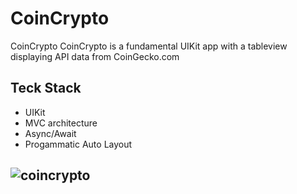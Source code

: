 # CoinCrypto
CoinCrypto 
CoinCrypto is a fundamental UIKit app with a tableview displaying API data from CoinGecko.com  
## Teck Stack
- UIKit
- MVC architecture
- Async/Await
- Progammatic Auto Layout
## ![coincrypto](https://github.com/user-attachments/assets/4f5cd773-40f0-4400-9c04-38908ce8398e)
